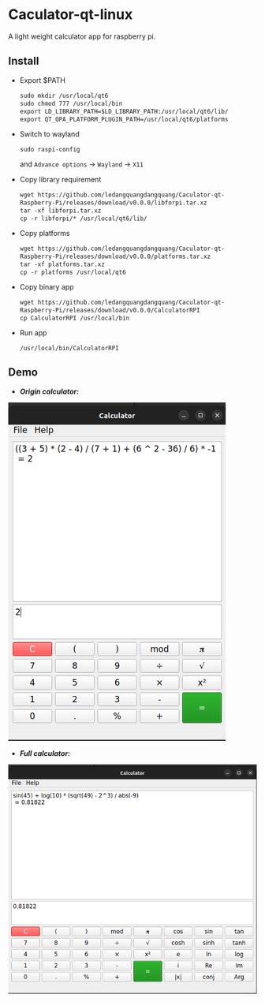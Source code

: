 # Caculator-qt-linux
A light weight calculator app for raspberry pi.
## Install
- Export $PATH
	```
	sudo mkdir /usr/local/qt6
	sudo chmod 777 /usr/local/bin
	export LD_LIBRARY_PATH=$LD_LIBRARY_PATH:/usr/local/qt6/lib/
	export QT_QPA_PLATFORM_PLUGIN_PATH=/usr/local/qt6/platforms
	```
- Switch to wayland 
	```
	sudo raspi-config
	```
	and `Advance options` -> `Wayland` -> `X11`

- Copy library requirement
	```
	wget https://github.com/ledangquangdangquang/Caculator-qt-Raspberry-Pi/releases/download/v0.0.0/libforpi.tar.xz
	tar -xf libforpi.tar.xz
	cp -r libforpi/* /usr/local/qt6/lib/
	```

- Copy platforms     
	```
	wget https://github.com/ledangquangdangquang/Caculator-qt-Raspberry-Pi/releases/download/v0.0.0/platforms.tar.xz
	tar -xf platforms.tar.xz
	cp -r platforms /usr/local/qt6
	```                             
- Copy binary app
	```
	wget https://github.com/ledangquangdangquang/Caculator-qt-Raspberry-Pi/releases/download/v0.0.0/CalculatorRPI
	cp CalculatorRPI /usr/local/bin
	```
	
- Run app
	```
	/usr/local/bin/CalculatorRPI
	```



## Demo
- ***Origin calculator:***

![orign calculator](https://raw.githubusercontent.com/ledangquangdangquang/Caculator-qt-linux/refs/heads/main/assets/origin-calculator.png) 

- ***Full calculator:***

![full calculator](https://raw.githubusercontent.com/ledangquangdangquang/Caculator-qt-linux/refs/heads/main/assets/full-calculator.png)

